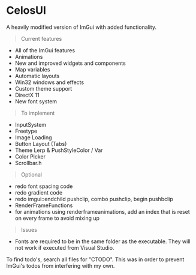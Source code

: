 # CelosUI
A heavily modified version of ImGui with added functionality.

> Current features
* All of the ImGui features
* Animations
* New and improved widgets and components
* Map variables
* Automatic layouts
* Win32 windows and effects
* Custom theme support
* DirectX 11
* New font system
  
> To implement
* InputSystem
* Freetype
* Image Loading
* Button Layout (Tabs)
* Theme Lerp & PushStyleColor / Var
* Color Picker
* Scrollbar.h

> Optional
* redo font spacing code
* redo gradient code
* redo imgui::endchild pushclip, combo pushclip, begin pushbclip
* RenderFrameFunctions
* for animations using renderframeanimations, add an index that is reset on every frame to avoid mixing up

> Issues
* Fonts are required to be in the same folder as the executable. They will not work if executed from Visual Studio.

To find todo's, search all files for "CTODO". This was in order to prevent ImGui's todos from interfering with my own.
